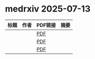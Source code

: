 # medrxiv 2025-07-13

| 标题 | 作者 | PDF链接 |  摘要 |
|------|------|--------|------|
|  |  | [PDF](https://doi.org/10.1101/2025.07.10.25331257) |  |
|  |  | [PDF](https://doi.org/10.1101/2025.05.02.25326908) |  |
|  |  | [PDF](https://doi.org/10.1101/2025.05.30.25328653) |  |
